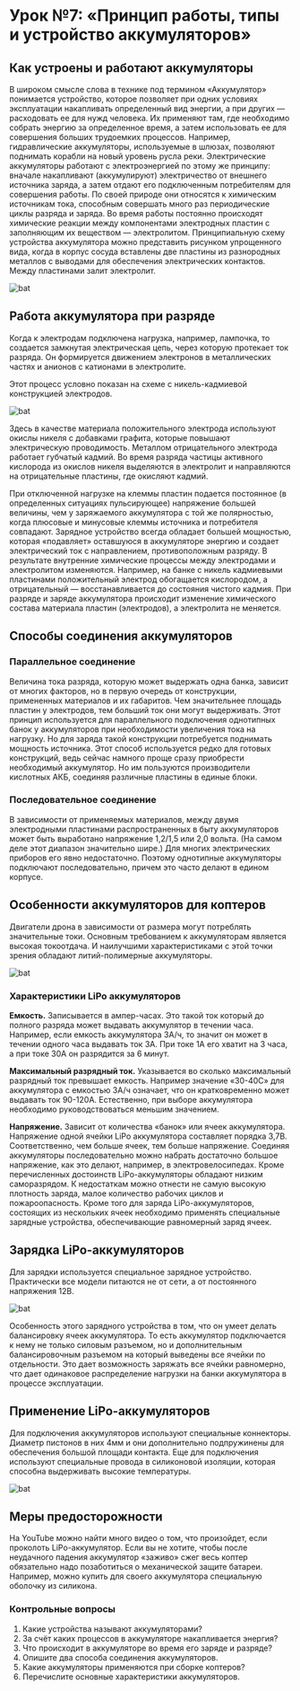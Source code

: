 Урок №7: «Принцип работы, типы и устройство аккумуляторов»
===========================================================

Как устроены и работают аккумуляторы
------------------------------------

В широком смысле слова в технике под термином «Аккумулятор» понимается устройство, которое позволяет при одних условиях эксплуатации накапливать определенный вид энергии, а при других — расходовать ее для нужд человека.
Их применяют там, где необходимо собрать энергию за определенное время, а затем использовать ее для совершения больших трудоемких процессов. Например, гидравлические аккумуляторы, используемые в шлюзах, позволяют поднимать корабли на новый уровень русла реки.
Электрические аккумуляторы работают с электроэнергией по этому же принципу: вначале накапливают (аккумулируют) электричество от внешнего источника заряда, а затем отдают его подключенным потребителям для совершения работы. По своей природе они относятся к химическим источникам тока, способным совершать много раз периодические циклы разряда и заряда.
Во время работы постоянно происходят химические реакции между компонентами электродных пластин с заполняющим их веществом — электролитом.
Принципиальную схему устройства аккумулятора можно представить рисунком упрощенного вида, когда в корпус сосуда вставлены две пластины из разнородных металлов с выводами для обеспечения электрических контактов. Между пластинами залит электролит.

![bat](../assets/11_1.png)

Работа аккумулятора при разряде
-------------------------------

Когда к электродам подключена нагрузка, например, лампочка, то создается замкнутая электрическая цепь, через которую протекает ток разряда. Он формируется движением электронов в металлических частях и анионов с катионами в электролите.

Этот процесс условно показан на схеме с никель-кадмиевой конструкцией электродов.

![bat](../assets/11_2.png)

Здесь в качестве материала положительного электрода используют окислы никеля с добавками графита, которые повышают электрическую проводимость. Металлом отрицательного электрода работает губчатый кадмий.
Во время разряда частицы активного кислорода из окислов никеля выделяются в электролит и направляются на отрицательные пластины, где окисляют кадмий.

При отключенной нагрузке на клеммы пластин подается постоянное (в определенных ситуациях пульсирующее) напряжение большей величины, чем у заряжаемого аккумулятора с той же полярностью, когда плюсовые и минусовые клеммы источника и потребителя совпадают.
Зарядное устройство всегда обладает большей мощностью, которая «подавляет» оставшуюся в аккумуляторе энергию и создает электрический ток с направлением, противоположным разряду. В результате внутренние химические процессы между электродами и электролитом изменяются. Например, на банке с никель кадмиевыми пластинами положительный электрод обогащается кислородом, а отрицательный — восстанавливается до состояния чистого кадмия.
При разряде и заряде аккумулятора происходит изменение химического состава материала пластин (электродов), а электролита не меняется.

Способы соединения аккумуляторов
--------------------------------

### Параллельное соединение

Величина тока разряда, которую может выдержать одна банка, зависит от многих факторов, но в первую очередь от конструкции, примененных материалов и их габаритов. Чем значительнее площадь пластин у электродов, тем больший ток они могут выдерживать.
Этот принцип используется для параллельного подключения однотипных банок у аккумуляторов при необходимости увеличения тока на нагрузку. Но для заряда такой конструкции потребуется поднимать мощность источника. Этот способ используется редко для готовых конструкций, ведь сейчас намного проще сразу приобрести необходимый аккумулятор. Но им пользуются производители кислотных АКБ, соединяя различные пластины в единые блоки.

### Последовательное соединение

В зависимости от применяемых материалов, между двумя электродными пластинами распространенных в быту аккумуляторов может быть выработано напряжение 1,2/1,5 или 2,0 вольта. (На самом деле этот диапазон значительно шире.) Для многих электрических приборов его явно недостаточно. Поэтому однотипные аккумуляторы подключают последовательно, причем это часто делают в едином корпусе.

Особенности аккумуляторов для коптеров
--------------------------------------

Двигатели дрона в зависимости от размера могут потреблять значительные токи. Основным требованием к аккумуляторам является высокая токоотдача. И наилучшими характеристиками с этой точки зрения обладают литий-полимерные аккумуляторы.

![bat](../assets/11_3.png)

### Характеристики LiPo аккумуляторов

**Емкость.** Записывается в ампер-часах. Это такой ток который до полного разряда может выдавать аккумулятор в течении часа. Например, если емкость аккумулятора 3А/ч, то значит он может в течении одного часа выдавать ток 3А. При токе 1А его хватит на 3 часа, а при токе 30А он разрядится за 6 минут.

**Максимальный разрядный ток.** Указывается во сколько максимальный разрядный ток превышает емкость. Например значение «30-40C» для аккумулятора с емкостью 3А/ч означает, что он кратковременно может выдавать ток 90-120А. Естественно, при выборе аккумулятора необходимо руководствоваться меньшим значением.

**Напряжение.** Зависит от количества «банок» или ячеек аккумулятора. Напряжение одной ячейки LiPo аккумулятора составляет порядка 3,7В. Соответственно, чем больше ячеек, тем больше напряжение. Соединяя аккумуляторы последовательно можно набрать достаточно большое напряжение, как это делают, например, в электровелосипедах.
Кроме перечисленных достоинств LiPo-аккумуляторы обладают низким саморазрядом. К недостаткам можно отнести не самую высокую плотность заряда, малое количество рабочих циклов и пожароопасность. Кроме того для заряда LiPo-аккумуляторов, состоящих из нескольких ячеек необходимо применять специальные зарядные устройства, обеспечивающие равномерный заряд ячеек.

Зарядка LiPo-аккумуляторов
--------------------------

Для зарядки используется  специальное зарядное устройство. Практически все модели питаются не от сети, а от постоянного напряжения 12В.

![bat](../assets/11_4.png)

Особенность этого зарядного устройства в том, что он умеет делать балансировку ячеек аккумулятора. То есть аккумулятор подключается к нему не только силовым разъемом, но и дополнительным балансировочным разъемом на который выведены все ячейки по отдельности. Это дает возможность заряжать все ячейки равномерно, что дает одинаковое распределение нагрузки на банки аккумулятора в процессе эксплуатации.

Применение LiPo-аккумуляторов
-----------------------------

Для подключения аккумуляторов используют специальные коннекторы. Диаметр пистонов в них 4мм и они дополнительно подпружинены для обеспечения большой площади контакта. Еще для подключения используют специальные провода в силиконовой изоляции, которая способна выдерживать высокие температуры.

![bat](../assets/11_5.png)

Меры предосторожности
---------------------

На YouTube можно найти много видео о том, что произойдет, если проколоть LiPo-аккумулятор. Если вы не хотите, чтобы после неудачного падения аккумулятор «заживо» сжег весь коптер обязательно надо позаботиться о механической защите батареи. Например, можно купить для своего аккумулятора специальную оболочку из силикона.

### Контрольные вопросы

1) Какие устройства называют аккумуляторами?
2) За счёт каких процессов в аккумуляторе накапливается энергия?
3) Что происходит в аккумуляторе во время его заряде и разряде?
4) Опишите два способа соединения аккумуляторов.
5) Какие аккумуляторы применяются при сборке коптеров?
6) Перечислите основные характеристики аккумуляторов.
